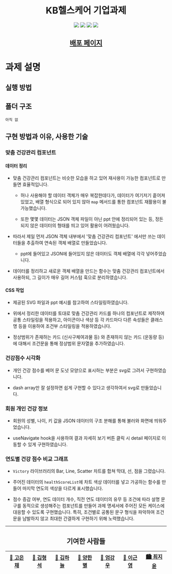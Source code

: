 <h1 align="center"> KB헬스케어 기업과제 </h1>
<p align="center">
  <img src="https://img.shields.io/badge/-Typescript-3178C6?style=flat-square&logo=TypeScript&logoColor=white"> <img src="https://img.shields.io/badge/-React-61DAFB?style=flat-square&logo=React&logoColor=white"> <img src="https://img.shields.io/badge/-Sass-CC6699?style=flat-square&logo=Sass&logoColor=white"> <img src="https://img.shields.io/badge/-React%20Query-FF4154?style=flat-square&logo=React%20Query&logoColor=white">
</p>

<h2 align="center"><a href="/">배포 페이지</a></h2>

# 과제 설명

## 실행 방법

## 폴더 구조

```
아직 없
```

## 구현 방법과 이유, 사용한 기술

### 맞춤 건강관리 컴포넌트

#### 데이터 정리

- 맞춤 건강관리 컴포넌트는 비슷한 모습을 하고 있어 재사용이 가능한 컴포넌트로 만들면 효율적입니다.

  - 허나 사용해야 할 데이터 객체가 매우 복잡한데다가, 데이터가 여기저기 흩어져 있었고, 배열 형식으로 되어 있지 않아 `map` 메서드를 통한 컴포넌트 재활용이 불가능했습니다.

  - 또한 몇몇 데이터는 JSON 객체 파일이 아닌 ppt 안에 정리되어 있는 등, 정돈되지 않은 데이터의 형태를 띄고 있어 활용이 어려웠습니다.

- 따라서 제일 먼저 JSON 객체 내부에서 '맞춤 건강관리 컴포넌트' 에서만 쓰는 데이터들을 추출하여 연속된 객체 배열로 만들었습니다.

  - ppt에 들어있고 JSON에 들어있지 않은 데이터도 객체 배열에 각각 넣어주었습니다.

- 데이터를 정리하고 새로운 객체 배열을 만드는 함수는 맞춤 건강관리 컴포넌트에서 사용하되, 그 길이가 매우 길어 커스텀 훅으로 분리하였습니다.

#### CSS 작업

- 제공된 SVG 파일과 ppt 예시를 참고하여 스타일링하였습니다.

- 위에서 정리한 데이터를 토대로 맞춤 건강관리 카드를 하나의 컴포넌트로 제작하여 공통 스타일링을 적용하고, 아이콘이나 색상 등 각 카드마다 다른 속성들은 클래스명 등을 이용하여 조건부 스타일링을 적용하였습니다.

- 정상범위가 존재하는 카드 (신사구체여과물 등) 와 존재하지 않는 카드 (운동량 등) 에 대해서 조건문을 통해 정상범위 문자열을 추가하였습니다.

### 건강점수 시각화

- 개인 건강 점수를 베어 문 도넛 모양으로 표시하는 부분은 svg로 그려서 구현하였습니다.

- dash array만 잘 설정하면 쉽게 구현할 수 있다고 생각하여서 svg로 만들었습니다. 

### 회원 개인 건강 정보 

- 회원의 성별, 나이, 키 값을 JSON 데이터의 구조 분해를 통해 불러와 화면에 띄워주었습니다.

- useNavigate hook을 사용하여 결과 자세히 보기 버튼 클릭 시 detail 페이지로 이동할 수 있게 구현하였습니다. 

### 연도별 건강 점수 비교 그래프

- `Victory` 라이브러리의 Bar, Line, Scatter 차트를 합쳐 막대, 선, 점을 그렸습니다.

- 주어진 데이터의 `healthScoreList`에 차트 색상 데이터를 넣고 가공하는 함수를 만들어 마지막 연도의 색상을 다르게 표시했습니다.

- 점수 증감 여부, 연도 데이터 개수, 직전 연도 데이터의 유무 등 조건에 따라 설명 문구를 동적으로 생성해주는 컴포넌트를 만들어 과제 명세서에 주어진 모든 케이스에 대응할 수 있도록 구현했습니다. 특히, 조건별로 공통된 문구 형식을 파악하여 조건문을 남발하지 않고 최대한 간결하게 구현하기 위해 노력했습니다.


<hr />

<h2 align="center">기여한 사람들</h2>
<p align="center">
<table align="center">
  <thead>
    <tr>
      <th><a href="https://github.com/kec0130">🌅 고은채</a></th>
      <th><a href="https://github.com/HyeongSeoku">🌇 김형석</a></th>
      <th><a href="https://github.com/lazy-sky">🌃 김하늘</a></th>
      <th><a href="https://github.com/han-byul-yang">🎇 양한별</a></th>
      <th><a href="https://github.com/yhnb3">🌠 엄강우</a></th>
      <th><a href="https://github.com/Keunyeong">🌉 이근영</a></th>
      <th><a href="https://github.com/chichoon">🏙 최지윤</a></th>
    </tr>
  </thead>
</table>
</p>
